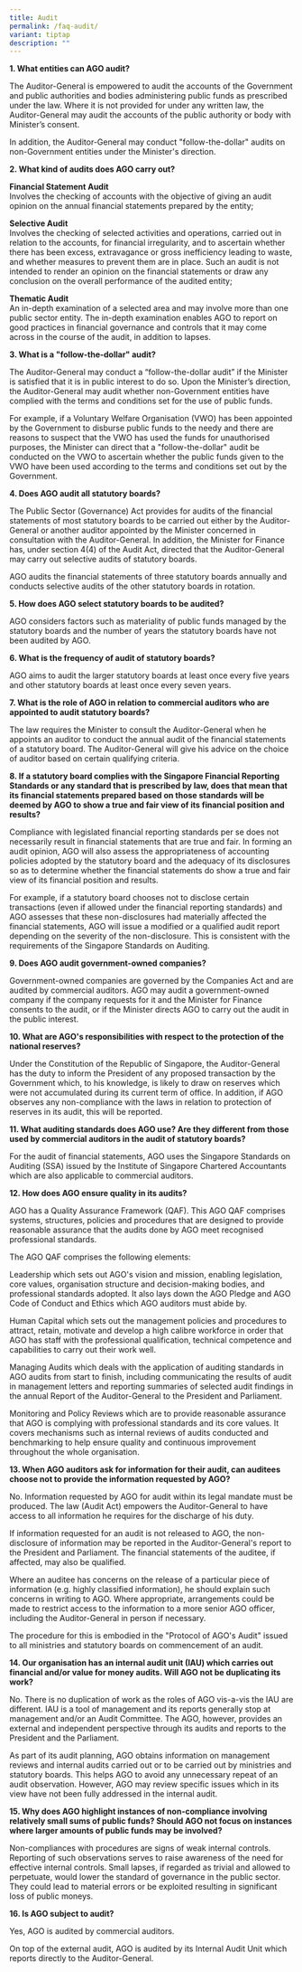 ```yaml
---
title: Audit
permalink: /faq-audit/
variant: tiptap
description: ""
---
```

<p><strong>1. What entities can AGO audit?</strong>
</p>
<p>The Auditor-General is empowered to audit the accounts of the Government
and public authorities and bodies administering public funds as prescribed
under the law. Where it is not provided for under any written law, the
Auditor-General may audit the accounts of the public authority or body
with Minister’s consent.</p>
<p>In addition, the Auditor-General may conduct "follow-the-dollar" audits
on non-Government entities under the Minister's direction.</p>
<p><strong>2. What kind of audits does AGO carry out?</strong>
</p>
<p><strong>Financial Statement Audit</strong>
<br>Involves the checking of accounts with the objective of giving an audit
opinion on the annual financial statements prepared by the entity;</p>
<p><strong>Selective Audit</strong>
<br>Involves the checking of selected activities and operations, carried out
in relation to the accounts, for financial irregularity, and to ascertain
whether there has been excess, extravagance or gross inefficiency leading
to waste, and whether measures to prevent them are in place. Such an audit
is not intended to render an opinion on the financial statements or draw
any conclusion on the overall performance of the audited entity;</p>
<p><strong>Thematic Audit</strong>
<br>An in-depth examination of a selected area and may involve more than one
public sector entity. The in-depth examination enables AGO to report on
good practices in financial governance and controls that it may come across
in the course of the audit, in addition to lapses.</p>
<p><strong>3. What is a "follow-the-dollar" audit?</strong>
</p>
<p>The Auditor-General may conduct a “follow-the-dollar audit” if the Minister
is satisfied that it is in public interest to do so. Upon the Minister’s
direction, the Auditor-General may audit whether non-Government entities
have complied with the terms and conditions set for the use of public funds.</p>
<p>For example, if a Voluntary Welfare Organisation (VWO) has been appointed
by the Government to disburse public funds to the needy and there are reasons
to suspect that the VWO has used the funds for unauthorised purposes, the
Minister can direct that a "follow-the-dollar" audit be conducted on the
VWO to ascertain whether the public funds given to the VWO have been used
according to the terms and conditions set out by the Government.</p>
<p><strong>4. Does AGO audit all statutory boards?</strong>
</p>
<p>The Public Sector (Governance) Act provides for audits of the financial
statements of most statutory boards to be carried out either by the Auditor-General
or another auditor appointed by the Minister concerned in consultation
with the Auditor-General. In addition, the Minister for Finance has, under
section 4(4) of the Audit Act, directed that the Auditor-General may carry
out selective audits of statutory boards.</p>
<p>AGO audits the financial statements of three statutory boards annually
and conducts selective audits of the other statutory boards in rotation.</p>
<p><strong>5. How does AGO select statutory boards to be audited?</strong>
</p>
<p>AGO considers factors such as materiality of public funds managed by the
statutory boards and the number of years the statutory boards have not
been audited by AGO.</p>
<p><strong>6. What is the frequency of audit of statutory boards?</strong>
</p>
<p>AGO aims to audit the larger statutory boards at least once every five
years and other statutory boards at least once every seven years.</p>
<p><strong>7. What is the role of AGO in relation to commercial auditors who are appointed to audit statutory boards?</strong>
</p>
<p>The law requires the Minister to consult the Auditor-General when he appoints
an auditor to conduct the annual audit of the financial statements of a
statutory board. The Auditor-General will give his advice on the choice
of auditor based on certain qualifying criteria.</p>
<p><strong>8. If a statutory board complies with the Singapore Financial Reporting Standards or any standard that is prescribed by law, does that mean that its financial statements prepared based on those standards will be deemed by AGO to show a true and fair view of its financial position and results?</strong>
</p>
<p>Compliance with legislated financial reporting standards per se does not
necessarily result in financial statements that are true and fair. In forming
an audit opinion, AGO will also assess the appropriateness of accounting
policies adopted by the statutory board and the adequacy of its disclosures
so as to determine whether the financial statements do show a true and
fair view of its financial position and results.</p>
<p>For example, if a statutory board chooses not to disclose certain transactions
(even if allowed under the financial reporting standards) and AGO assesses
that these non-disclosures had materially affected the financial statements,
AGO will issue a modified or a qualified audit report depending on the
severity of the non-disclosure. This is consistent with the requirements
of the Singapore Standards on Auditing.</p>
<p><strong>9. Does AGO audit government-owned companies?</strong>
</p>
<p>Government-owned companies are governed by the Companies Act and are audited
by commercial auditors. AGO may audit a government-owned company if the
company requests for it and the Minister for Finance consents to the audit,
or if the Minister directs AGO to carry out the audit in the public interest.</p>
<p><strong>10. What are AGO's responsibilities with respect to the protection of the national reserves?</strong>
</p>
<p>Under the Constitution of the Republic of Singapore, the Auditor-General
has the duty to inform the President of any proposed transaction by the
Government which, to his knowledge, is likely to draw on reserves which
were not accumulated during its current term of office. In addition, if
AGO observes any non-compliance with the laws in relation to protection
of reserves in its audit, this will be reported.</p>
<p><strong>11. What auditing standards does AGO use? Are they different from those used by commercial auditors in the audit of statutory boards?</strong>
</p>
<p>For the audit of financial statements, AGO uses the Singapore Standards
on Auditing (SSA) issued by the Institute of Singapore Chartered Accountants
which are also applicable to commercial auditors.</p>
<p><strong>12. How does AGO ensure quality in its audits?</strong>
</p>
<p>AGO has a Quality Assurance Framework (QAF). This AGO QAF comprises systems,
structures, policies and procedures that are designed to provide reasonable
assurance that the audits done by AGO meet recognised professional standards.</p>
<p>The AGO QAF comprises the following elements:</p>
<p>Leadership which sets out AGO's vision and mission, enabling legislation,
core values, organisation structure and decision-making bodies, and professional
standards adopted. It also lays down the AGO Pledge and AGO Code of Conduct
and Ethics which AGO auditors must abide by.</p>
<p>Human Capital which sets out the management policies and procedures to
attract, retain, motivate and develop a high calibre workforce in order
that AGO has staff with the professional qualification, technical competence
and capabilities to carry out their work well.</p>
<p>Managing Audits which deals with the application of auditing standards
in AGO audits from start to finish, including communicating the results
of audit in management letters and reporting summaries of selected audit
findings in the annual Report of the Auditor-General to the President and
Parliament.</p>
<p>Monitoring and Policy Reviews which are to provide reasonable assurance
that AGO is complying with professional standards and its core values.
It covers mechanisms such as internal reviews of audits conducted and benchmarking
to help ensure quality and continuous improvement throughout the whole
organisation.</p>
<p><strong>13. When AGO auditors ask for information for their audit, can auditees choose not to provide the information requested by AGO?</strong>
</p>
<p>No. Information requested by AGO for audit within its legal mandate must
be produced. The law (Audit Act) empowers the Auditor-General to have access
to all information he requires for the discharge of his duty.</p>
<p>If information requested for an audit is not released to AGO, the non-disclosure
of information may be reported in the Auditor-General's report to the President
and Parliament. The financial statements of the auditee, if affected, may
also be qualified.</p>
<p>Where an auditee has concerns on the release of a particular piece of
information (e.g. highly classified information), he should explain such
concerns in writing to AGO. Where appropriate, arrangements could be made
to restrict access to the information to a more senior AGO officer, including
the Auditor-General in person if necessary.</p>
<p>The procedure for this is embodied in the "Protocol of AGO's Audit" issued
to all ministries and statutory boards on commencement of an audit.</p>
<p><strong>14. Our organisation has an internal audit unit (IAU) which carries out financial and/or value for money audits. Will AGO not be duplicating its work?</strong>
</p>
<p>No. There is no duplication of work as the roles of AGO vis-a-vis the
IAU are different. IAU is a tool of management and its reports generally
stop at management and/or an Audit Committee. The AGO, however, provides
an external and independent perspective through its audits and reports
to the President and the Parliament.</p>
<p>As part of its audit planning, AGO obtains information on management reviews
and internal audits carried out or to be carried out by ministries and
statutory boards. This helps AGO to avoid any unnecessary repeat of an
audit observation. However, AGO may review specific issues which in its
view have not been fully addressed in the internal audit.</p>
<p><strong>15. Why does AGO highlight instances of non-compliance involving relatively small sums of public funds? Should AGO not focus on instances where larger amounts of public funds may be involved?</strong>
</p>
<p>Non-compliances with procedures are signs of weak internal controls. Reporting
of such observations serves to raise awareness of the need for effective
internal controls. Small lapses, if regarded as trivial and allowed to
perpetuate, would lower the standard of governance in the public sector.
They could lead to material errors or be exploited resulting in significant
loss of public moneys.</p>
<p><strong>16. Is AGO subject to audit?</strong>
</p>
<p>Yes, AGO is audited by commercial auditors.</p>
<p>On top of the external audit, AGO is audited by its Internal Audit Unit
which reports directly to the Auditor-General.</p>